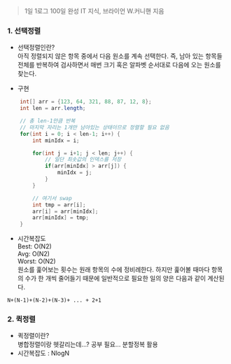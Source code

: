 > 1일 1로그 100일 완성 IT 지식, 브라이언 W.커니핸 지음

### 1. 선택정렬

- 선택정렬인란?  
  아직 정렬되지 않은 항목 중에서 다음 원소를 계속 선택한다. 즉, 남아 있는 항목들 전체를 반복하여 검사하면서 매번 크기 혹은 알파벳 순서대로 다음에 오는 원소를 찾는다.

- 구현

```java
    int[] arr = {123, 64, 321, 88, 87, 12, 8};
	int len = arr.length;

    // 총 len-1만큼 반복
    // 마지막 자리는 1개만 남아있는 상태이므로 정렬할 필요 없음
    for(int i = 0; i < len-1; i++) {
        int minIdx = i;

        for(int j = i+1; j < len; j++) {
            // 일단 최솟값의 인덱스를 저장
            if(arr[minIdx] > arr[j]) {
                minIdx = j;
            }
        }

        // 여기서 swap
        int tmp = arr[i];
        arr[i] = arr[minIdx];
        arr[minIdx] = tmp;
    }
```

- 시간복잡도  
  Best: O(N2)  
  Avg: O(N2)  
  Worst: O(N2)  
  원소를 훑어보는 횟수는 원래 항목의 수에 정비례한다. 하지만 훑어볼 때마다 항목의 수가 한 개씩 줄어들기 때문에 일반적으로 필요한 일의 양은 다음과 같이 계산된다.

```
N+(N-1)+(N-2)+(N-3)+ ... + 2+1
```

### 2. 퀵정렬

- 퀵정렬이란?  
  병합정렬이랑 헷갈리는데...? 공부 필요...
  분할정복 활용
- 시간복잡도 : NlogN
